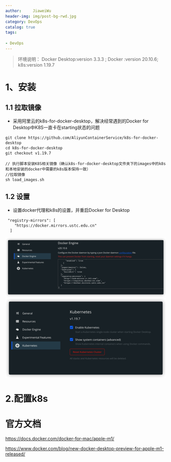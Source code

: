 ```yaml
---
author:     JiaweiWu        
header-img: img/post-bg-rwd.jpg  
category: DevOps   
catalog: true  
tags:                             

- DevOps
---
```




> 环境说明：
> Docker Desktop:version 3.3.3 ;
> Docker :version 20.10.6;
> k8s:version 1.19.7



# 1、安装

##  1.1 拉取镜像

- 采用阿里云的k8s-for-docker-desktop，解决经常遇到的Docker for Desktop中K8S一直卡在starting状态的问题

```
git clone https://github.com/AliyunContainerService/k8s-for-docker-desktop
cd k8s-for-docker-desktop
git checkout v1.19.7

// 执行脚本安装K8S相关镜像（确认k8s-for-docker-desktop文件夹下的images中的k8s和本地安装的docker中需要的k8s版本保持一致）
//拉取镜像
sh load_images.sh
```

## 1.2 设置

- 设置docker代理和k8s的设置，并重启Docker for Desktop

```
 "registry-mirrors": [
    "https://docker.mirrors.ustc.edu.cn"
  ]
```

<img src="../../../_postImg/DevOps/1624192280832.jpg" style="zoom:50%;" />

<img src="../../../_postImg/DevOps/1624192343069.jpg" style="zoom:50%;" />



# 2.配置k8s





# 官方文档
https://docs.docker.com/docker-for-mac/apple-m1/

https://www.docker.com/blog/new-docker-desktop-preview-for-apple-m1-released/